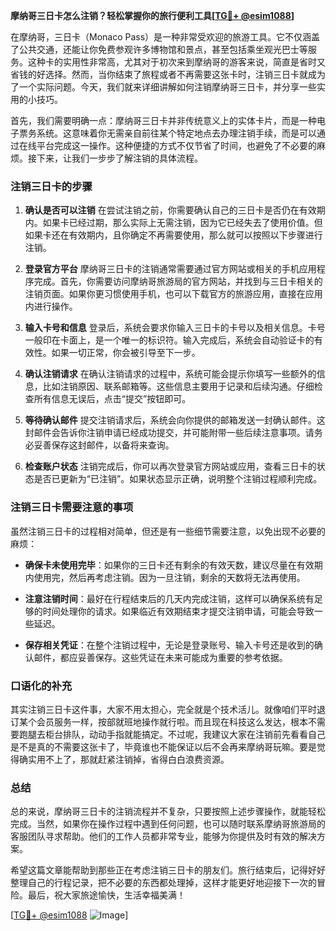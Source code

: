 **摩纳哥三日卡怎么注销？轻松掌握你的旅行便利工具[[TG💪+ @esim1088](https://t.me/s/esim1088)]**

在摩纳哥，三日卡（Monaco Pass）是一种非常受欢迎的旅游工具。它不仅涵盖了公共交通，还能让你免费参观许多博物馆和景点，甚至包括乘坐观光巴士等服务。这种卡的实用性非常高，尤其对于初次来到摩纳哥的游客来说，简直是省时又省钱的好选择。然而，当你结束了旅程或者不再需要这张卡时，注销三日卡就成为了一个实际问题。今天，我们就来详细讲解如何注销摩纳哥三日卡，并分享一些实用的小技巧。

首先，我们需要明确一点：摩纳哥三日卡并非传统意义上的实体卡片，而是一种电子票务系统。这意味着你无需亲自前往某个特定地点去办理注销手续，而是可以通过在线平台完成这一操作。这种便捷的方式不仅节省了时间，也避免了不必要的麻烦。接下来，让我们一步步了解注销的具体流程。

### 注销三日卡的步骤

1. **确认是否可以注销**
   在尝试注销之前，你需要确认自己的三日卡是否仍在有效期内。如果卡已经过期，那么实际上无需注销，因为它已经失去了使用价值。但如果卡还在有效期内，且你确定不再需要使用，那么就可以按照以下步骤进行注销。

2. **登录官方平台**
   摩纳哥三日卡的注销通常需要通过官方网站或相关的手机应用程序完成。首先，你需要访问摩纳哥旅游局的官方网站，并找到与三日卡相关的注销页面。如果你更习惯使用手机，也可以下载官方的旅游应用，直接在应用内进行操作。

3. **输入卡号和信息**
   登录后，系统会要求你输入三日卡的卡号以及相关信息。卡号一般印在卡面上，是一个唯一的标识符。输入完成后，系统会自动验证卡的有效性。如果一切正常，你会被引导至下一步。

4. **确认注销请求**
   在确认注销请求的过程中，系统可能会提示你填写一些额外的信息，比如注销原因、联系邮箱等。这些信息主要用于记录和后续沟通。仔细检查所有信息无误后，点击“提交”按钮即可。

5. **等待确认邮件**
   提交注销请求后，系统会向你提供的邮箱发送一封确认邮件。这封邮件会告诉你注销申请已经成功提交，并可能附带一些后续注意事项。请务必妥善保存这封邮件，以备将来查询。

6. **检查账户状态**
   注销完成后，你可以再次登录官方网站或应用，查看三日卡的状态是否已更新为“已注销”。如果状态显示正确，说明整个注销过程顺利完成。

### 注销三日卡需要注意的事项

虽然注销三日卡的过程相对简单，但还是有一些细节需要注意，以免出现不必要的麻烦：

- **确保卡未使用完毕**：如果你的三日卡还有剩余的有效天数，建议尽量在有效期内使用完，然后再考虑注销。因为一旦注销，剩余的天数将无法再使用。
  
- **注意注销时间**：最好在行程结束后的几天内完成注销，这样可以确保系统有足够的时间处理你的请求。如果临近有效期结束才提交注销申请，可能会导致一些延迟。

- **保存相关凭证**：在整个注销过程中，无论是登录账号、输入卡号还是收到的确认邮件，都应妥善保存。这些凭证在未来可能成为重要的参考依据。

### 口语化的补充

其实注销三日卡这件事，大家不用太担心，完全就是个技术活儿。就像咱们平时退订某个会员服务一样，按部就班地操作就行啦。而且现在科技这么发达，根本不需要跑腿去柜台排队，动动手指就能搞定。不过呢，我建议大家在注销前先看看自己是不是真的不需要这张卡了，毕竟谁也不能保证以后不会再来摩纳哥玩嘛。要是觉得确实用不上了，那就赶紧注销掉，省得白白浪费资源。

### 总结

总的来说，摩纳哥三日卡的注销流程并不复杂，只要按照上述步骤操作，就能轻松完成。当然，如果你在操作过程中遇到任何问题，也可以随时联系摩纳哥旅游局的客服团队寻求帮助。他们的工作人员都非常专业，能够为你提供及时有效的解决方案。

希望这篇文章能帮助到那些正在考虑注销三日卡的朋友们。旅行结束后，记得好好整理自己的行程记录，把不必要的东西都处理掉，这样才能更好地迎接下一次的冒险。最后，祝大家旅途愉快，生活幸福美满！

[[TG💪+ @esim1088](https://t.me/s/esim1088) ![Image](https://i.postimg.cc/4NQfJmqS/Snipaste-2025-05-13-00-14-12.png)]